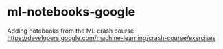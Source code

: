 # ml-notebooks-google
Adding notebooks from the ML crash course https://developers.google.com/machine-learning/crash-course/exercises
